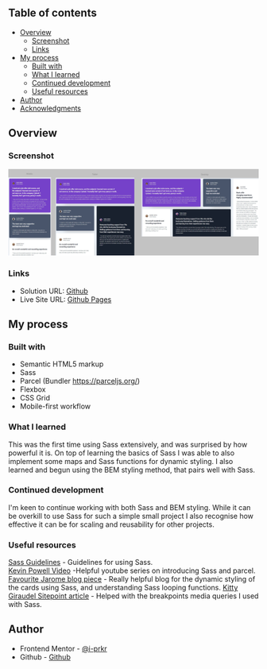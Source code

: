 ## Table of contents

- [Overview](#overview)
  - [Screenshot](#screenshot)
  - [Links](#links)
- [My process](#my-process)
  - [Built with](#built-with)
  - [What I learned](#what-i-learned)
  - [Continued development](#continued-development)
  - [Useful resources](#useful-resources)
- [Author](#author)
- [Acknowledgments](#acknowledgments)

## Overview

### Screenshot

![Screenshot](./images/Screenshot.jpg)

### Links

- Solution URL: [Github](https://github.com/i-prkr/testimonials-grid)
- Live Site URL: [Github Pages](https://i-prkr.github.io/testimonials-grid/)

## My process

### Built with

- Semantic HTML5 markup
- Sass
- Parcel (Bundler https://parceljs.org/)
- Flexbox
- CSS Grid
- Mobile-first workflow

### What I learned

This was the first time using Sass extensively, and was surprised by how powerful it is. On top of learning the basics of Sass I was able to also implement some maps and Sass functions for dynamic styling. I also learned and begun using the BEM styling method, that pairs well with Sass.

### Continued development

I'm keen to continue working with both Sass and BEM styling. While it can be overkill to use Sass for such a simple small project I also recognise how effective it can be for scaling and reusability for other projects.

### Useful resources

[Sass Guidelines](https://sass-guidelin.es/#the-7-1-pattern) - Guidelines for using Sass.  
[Kevin Powell Video](https://www.youtube.com/watch?v=wYWf2m_yzBQ&list=PL4-IK0AVhVjMYRhK9vRPatSlb-9r0aKgh) -Helpful youtube series on introducing Sass and parcel.
[Favourite Jarome blog piece](https://blog.favouritejome.dev/lets-build-a-multi-coloured-card-component-using-sass) - Really helpful blog for the dynamic styling of the cards using Sass, and understanding Sass looping functions.
[Kitty Giraudel Sitepoint article](https://www.sitepoint.com/managing-responsive-breakpoints-sass/) - Helped with the breakpoints media queries I used with Sass.

## Author

- Frontend Mentor - [@i-prkr](https://www.frontendmentor.io/profile/i-prkr)
- Github - [Github](https://github.com/i-prkr)
